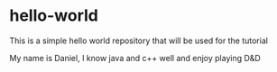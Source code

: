 # hello-world
This is a simple hello world repository that will be used for the tutorial

My name is Daniel, I know java and c++ well and enjoy playing D&D

